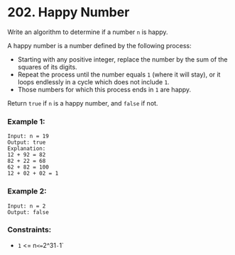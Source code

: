 # 202. Happy Number

Write an algorithm to determine if a number `n` is happy.

A happy number is a number defined by the following process:

- Starting with any positive integer, replace the number by the sum of the squares of its digits.
- Repeat the process until the number equals `1` (where it will stay), or it loops endlessly in a cycle which does not include `1`.
- Those numbers for which this process ends in `1` are happy.

Return `true` if `n` is a happy number, and `false` if not.

### Example 1:

```
Input: n = 19
Output: true
Explanation:
12 + 92 = 82
82 + 22 = 68
62 + 82 = 100
12 + 02 + 02 = 1
```

### Example 2:

```
Input: n = 2
Output: false
```

### Constraints:

- `1` <= n` <= `2^31` - `1`
